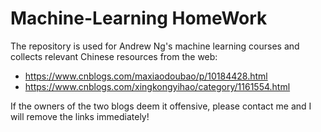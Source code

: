# Machine-Learning HomeWork

The repository is used for Andrew Ng's machine learning courses and collects relevant Chinese resources from the web:

- https://www.cnblogs.com/maxiaodoubao/p/10184428.html
- https://www.cnblogs.com/xingkongyihao/category/1161554.html

If the owners of the two blogs deem it offensive, please contact me and I will remove the links immediately!
